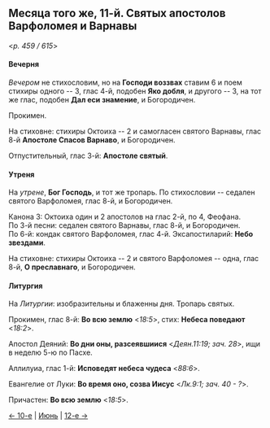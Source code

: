
## Месяца того же, 11-й. Святых апостолов Варфоломея и Варнавы  

<*p. 459 / 615*>

#### Вечерня

*Вечером* не стихословим, но на **Господи воззвах** ставим 6 и поем стихиры одного -- 3, глас 4-й, 
подобен **Яко добля**, и другого -- 3, на тот же глас, подобен **Дал еси знамение**, и Богородичен.  

Прокимен. 

На стиховне: стихиры Октоиха -- 2 и самогласен святого Варнавы, глас 8-й **Апостоле Спасов Варнаво**, 
и Богородичен. 

Отпустительный, глас 3-й: **Апостоле святый**. 

#### Утреня

На *утрене*, **Бог Господь**, и тот же тропарь. По стихословии -- седален святого Варфоломея, глас 8-й, 
и Богородичен.  

Канона 3: Октоиха один и 2 апостолов на глас 2-й, по 4, Феофана.   
По 3-й песни: седален святого Варнавы, глас 8-й, и Богородичен.  
По 6-й: кондак святого Варфоломея, глас 4-й. 
Эксапостиларий: **Небо звездами**. 

На стиховне: стихиры Октоиха -- 2 и святого Варфоломея -- одна, глас 8-й, **О преславнаго**, и Богородичен.  

#### Литургия

На *Литургии*: изобразительны и блаженны дня. Тропарь святых.  

Прокимен, глас 8-й: **Во всю землю** <*18:5*>, стих: **Небеса поведают** <*18:2*>.
 
Апостол Деяний: **Во дни оны, разсеявшиися** <*Деян.11:19; зач. 28*>, ищи в неделю 5-ю по Пасхе. 

Аллилуиа, глас 1-й: **Исповедят небеса чудеса** <*88:6*>. 
 
Евангелие от Луки: **Во время оно, созва Иисус** <*Лк.9:1; зач. 40 - ?*>. 
 
Причастен: **Во всю землю** <*18:5*>. 

[← 10-е](06_10_EUR.ru.md) | [Июнь](README.md#11-й) | [12-е →](06_12_EUR.ru.md)
